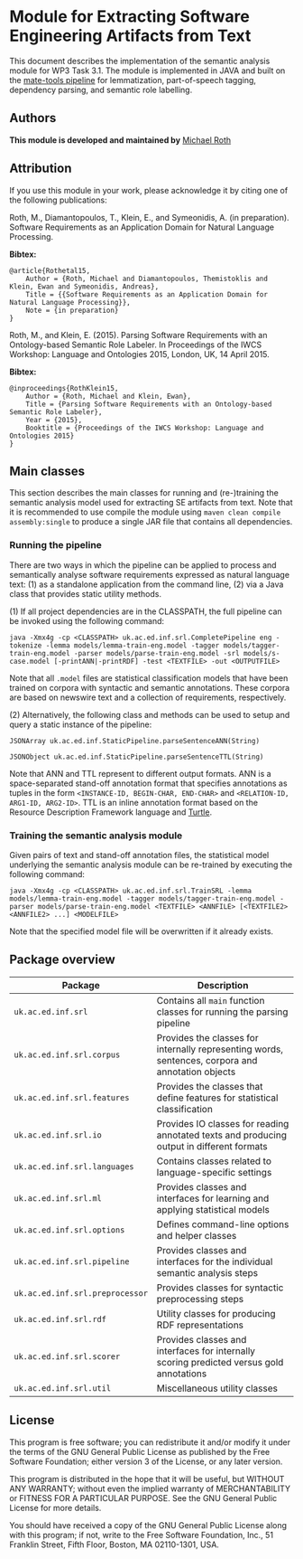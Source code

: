 # Module for Extracting Software Engineering Artifacts from Text

This document describes the implementation of the semantic analysis module for WP3 Task 3.1. The module is implemented in JAVA and built on the [mate-tools pipeline](https://code.google.com/p/mate-tools/) for lemmatization, part-of-speech tagging, dependency parsing, and semantic role labelling.

## Authors

**This module is developed and maintained by** [Michael Roth](mroth@inf.ed.ac.uk)  

## Attribution

If you use this module in your work, please acknowledge it by citing one of the following publications:

Roth, M., Diamantopoulos, T., Klein, E., and Symeonidis, A. (in preparation). Software Requirements as an Application Domain for Natural Language Processing.
    
**Bibtex:**

    @article{Rothetal15,
	    Author = {Roth, Michael and Diamantopoulos, Themistoklis and Klein, Ewan and Symeonidis, Andreas},
	    Title = {{Software Requirements as an Application Domain for Natural Language Processing}},
	    Note = {in preparation}	    
    }
    
Roth, M., and Klein, E. (2015). Parsing Software Requirements with an Ontology-based Semantic Role Labeler. In Proceedings of the IWCS Workshop: Language and Ontologies 2015, London, UK, 14 April 2015.

**Bibtex:**

    @inproceedings{RothKlein15,
	    Author = {Roth, Michael and Klein, Ewan},
	    Title = {Parsing Software Requirements with an Ontology-based Semantic Role Labeler},
	    Year = {2015},
	    Booktitle = {Proceedings of the IWCS Workshop: Language and Ontologies 2015}
    }
    
## Main classes

This section describes the main classes for running and (re-)training the semantic analysis model used for extracting SE artifacts from text. Note that it is recommended to use compile the module using `maven clean compile assembly:single` to produce a single JAR file that contains all dependencies. 

### Running the pipeline

There are two ways in which the pipeline can be applied to process and semantically analyse software requirements expressed as natural language text: (1) as a standalone application from the command line, (2) via a Java class that provides static utility methods. 

(1) If all project dependencies are in the CLASSPATH, the full pipeline can be invoked using the following command:

`java -Xmx4g -cp <CLASSPATH> uk.ac.ed.inf.srl.CompletePipeline eng -tokenize -lemma models/lemma-train-eng.model -tagger models/tagger-train-eng.model -parser models/parse-train-eng.model -srl models/s-case.model [-printANN|-printRDF] -test <TEXTFILE> -out <OUTPUTFILE>`

Note that all `.model` files are statistical classification models that have been trained on corpora with syntactic and semantic annotations. These corpora are based on newswire text and a collection of requirements, respectively.   

(2) Alternatively, the following class and methods can be used to setup and query a static instance of the pipeline:

`JSONArray uk.ac.ed.inf.StaticPipeline.parseSentenceANN(String)`

`JSONObject uk.ac.ed.inf.StaticPipeline.parseSentenceTTL(String)`

Note that ANN and TTL represent to different output formats. ANN is a space-separated stand-off annotation format that specifies annotations as tuples in the form `<INSTANCE-ID, BEGIN-CHAR, END-CHAR>` and `<RELATION-ID, ARG1-ID, ARG2-ID>`. TTL is an inline annotation format based on the Resource Description Framework language and [Turtle](http://www.w3.org/TeamSubmission/turtle/).  

### Training the semantic analysis module

Given pairs of text and stand-off annotation files, the statistical model underlying the semantic analysis module can be re-trained by executing the following command:

`java -Xmx4g -cp <CLASSPATH> uk.ac.ed.inf.srl.TrainSRL -lemma models/lemma-train-eng.model -tagger models/tagger-train-eng.model -parser models/parse-train-eng.model <TEXTFILE> <ANNFILE> [<TEXTFILE2> <ANNFILE2> ...] <MODELFILE>`

Note that the specified model file will be overwritten if it already exists.

## Package overview

Package  | Description
-------- | -----------
`uk.ac.ed.inf.srl`  | Contains all `main` function classes for running the parsing pipeline 
`uk.ac.ed.inf.srl.corpus` | Provides the classes for internally representing words, sentences, corpora and annotation objects
`uk.ac.ed.inf.srl.features` | Provides the classes that define features for statistical classification
`uk.ac.ed.inf.srl.io` | Provides IO classes for reading annotated texts and producing output in different formats
`uk.ac.ed.inf.srl.languages` | Contains classes related to language-specific settings
`uk.ac.ed.inf.srl.ml` | Provides classes and interfaces for learning and applying statistical models
`uk.ac.ed.inf.srl.options` | Defines command-line options and helper classes
`uk.ac.ed.inf.srl.pipeline` | Provides classes and interfaces for the individual semantic analysis steps
`uk.ac.ed.inf.srl.preprocessor` | Provides classes for syntactic preprocessing steps
`uk.ac.ed.inf.srl.rdf` | Utility classes for producing RDF representations
`uk.ac.ed.inf.srl.scorer` | Provides classes and interfaces for internally scoring predicted versus gold annotations  
`uk.ac.ed.inf.srl.util` | Miscellaneous utility classes 

## License

This program is free software; you can redistribute it and/or modify it under
the terms of the GNU General Public License as published by the Free Software
Foundation; either version 3 of the License, or any later version.

This program is distributed in the hope that it will be useful, but WITHOUT
ANY WARRANTY; without even the implied warranty of MERCHANTABILITY or FITNESS
FOR A PARTICULAR PURPOSE. See the GNU General Public License for more
details.

You should have received a copy of the GNU General Public License along with
this program; if not, write to the Free Software Foundation, Inc., 51
Franklin Street, Fifth Floor, Boston, MA 02110-1301, USA.

